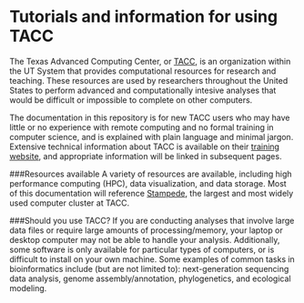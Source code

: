 Tutorials and information for using TACC
========================================

The Texas Advanced Computing Center, or [TACC](https://portal.tacc.utexas.edu/home), is an organization within the UT System that provides computational resources for research and teaching. These resources are used by researchers throughout the United States to perform advanced and computationally intesive analyses that would be difficult or impossible to complete on other computers. 

The documentation in this repository is for new TACC users who may have little or no experience with remote computing and no formal training in computer science, and is explained with plain language and minimal jargon. Extensive technical information about TACC is available on their [training website](https://portal.tacc.utexas.edu/user-guides), and appropriate information will be linked in subsequent pages. 

###Resources available
A variety of resources are available, including high performance computing (HPC), data visualization, and data storage. Most of this documentation will reference [Stampede](https://portal.tacc.utexas.edu/user-guides/stampede), the largest and most widely used computer cluster at TACC.

###Should you use TACC?
If you are conducting analyses that involve large data files or require large amounts of processing/memory, your laptop or desktop computer may not be able to handle your analysis. Additionally, some software is only available for particular types of computers, or is difficult to install on your own machine. Some examples of common tasks in bioinformatics include (but are not limited to): next-generation sequencing data analysis, genome assembly/annotation, phylogenetics, and ecological modeling.

